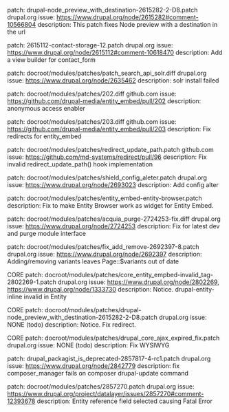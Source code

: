 patch: drupal-node_preview_with_destination-2615282-2-D8.patch
drupal.org issue: https://www.drupal.org/node/2615282#comment-10566804
description: This patch fixes Node preview with a destination in the url

patch: 2615112-contact-storage-12.patch
drupal.org issue: https://www.drupal.org/node/2615112#comment-10618470
description: Add a view builder for contact_form

patch: docroot/modules/patches/patch_search_api_solr.diff
drupal.org issue: https://www.drupal.org/node/2635462
description: solr install failed

patch: docroot/modules/patches/202.diff
github.com issue: https://github.com/drupal-media/entity_embed/pull/202
description: anonymous access enabler

patch: docroot/modules/patches/203.diff
github.com issue: https://github.com/drupal-media/entity_embed/pull/203
description: Fix redirects for entity_embed

patch: docroot/modules/patches/redirect_update_path.patch
github.com issue: https://github.com/md-systems/redirect/pull/96
description: Fix invalid redirect_update_path() hook implementation

patch: docroot/modules/patches/shield_config_aleter.patch
drupal.org issue: https://www.drupal.org/node/2693023
description: Add config alter

patch: docroot/modules/patches/entity_embed-entity-browser.patch
description: Fix to make Entity Browser work as widget for Entity Embed.

patch: docroot/modules/patches/acquia_purge-2724253-fix.diff
drupal.org issue: https://www.drupal.org/node/2724253
description: Fix for latest dev and purge module interface

patch: docroot/modules/patches/fix_add_remove-2692397-8.patch
drupal.org issue: https://www.drupal.org/node/2692397
description: Adding/removing variants leaves Page::$variants out of date

CORE patch: docroot/modules/patches/core_entity_empbed-invalid_tag-2802269-1.patch
drupal.org issue: https://www.drupal.org/node/2802269, https://www.drupal.org/node/1333730
description: Notice. drupal-entity-inline invalid in Entity

CORE patch: docroot/modules/patches/drupal-node_preview_with_destination-2615282-2-D8.patch
drupal.org issue: NONE (todo)
description: Notice. Fix redirect.

CORE patch: docroot/modules/patches/drupal_core_ajax_expired_fix.patch
drupal.org issue: NONE (todo)
description: Fix WYSIWYG

patch: drupal_packagist_is_deprecated-2857817-4-rc1.patch
drupal.org issue: https://www.drupal.org/node/2842779
description: fix composer_manager fails on composer drupal-update command

patch: docroot/modules/patches/2857270.patch
drupal.org issue: https://www.drupal.org/project/datalayer/issues/2857270#comment-12393678
description: Entity reference field selected causing Fatal Error
